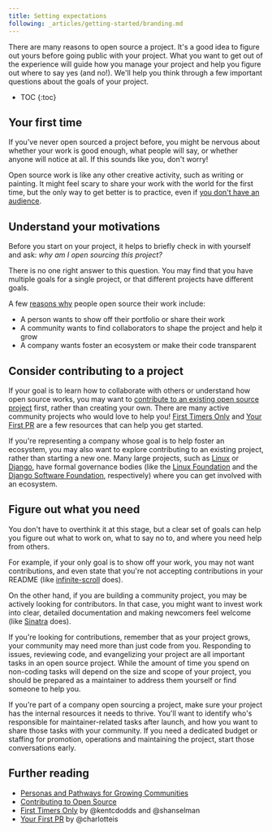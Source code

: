 ```yaml
---
title: Setting expectations
following: _articles/getting-started/branding.md
---
```


There are many reasons to open source a project. It's a good idea to figure out yours before going public with your project. What you want to get out of the experience will guide how you manage your project and help you figure out where to say yes (and no!). We'll help you think through a few important questions about the goals of your project.

* TOC
{:toc}

## Your first time

If you've never open sourced a project before, you might be nervous about whether your work is good enough, what people will say, or whether anyone will notice at all. If this sounds like you, don't worry!

Open source work is like any other creative activity, such as writing or painting. It might feel scary to share your work with the world for the first time, but the only way to get better is to practice, even if [you don't have an audience](http://www.huffingtonpost.com/bianca-bass/why-you-should-write-even_b_9331252.html).

## Understand your motivations

Before you start on your project, it helps to briefly check in with yourself and ask: _why am I open sourcing this project?_

There is no one right answer to this question. You may find that you have multiple goals for a single project, or that different projects have different goals.

A few [reasons why](http://ben.balter.com/2015/11/23/why-open-source/) people open source their work include:

* A person wants to show off their portfolio or share their work
* A community wants to find collaborators to shape the project and help it grow
* A company wants foster an ecosystem or make their code transparent

## Consider contributing to a project

If your goal is to learn how to collaborate with others or understand how open source works, you may want to [contribute to an existing open source project](https://guides.github.com/activities/contributing-to-open-source/) first, rather than creating your own. There are many active community projects who would love to help you! [First Timers Only](http://www.firsttimersonly.com/) and [Your First PR](https://yourfirstpr.github.io/) are a few resources that can help you get started.

If you're representing a company whose goal is to help foster an ecosystem, you may also want to explore contributing to an existing project, rather than starting a new one. Many large projects, such as [Linux](https://github.com/torvalds/linux) or [Django](https://www.djangoproject.com/), have formal governance bodies (like the [Linux Foundation](https://www.linuxfoundation.org/) and the [Django Software Foundation](https://www.djangoproject.com/foundation/), respectively) where you can get involved with an ecosystem.

## Figure out what you need

You don't have to overthink it at this stage, but a clear set of goals can help you figure out what to work on, what to say no to, and where you need help from others.

For example, if your only goal is to show off your work, you may not want contributions, and even state that you're not accepting contributions in your README (like [infinite-scroll](https://github.com/infinite-scroll/infinite-scroll) does).

On the other hand, if you are building a community project, you may be actively looking for contributors. In that case, you might want to invest work into clear, detailed documentation and making newcomers feel welcome (like [Sinatra](https://github.com/sinatra/sinatra/blob/master/CONTRIBUTING.md) does).

If you're looking for contributions, remember that as your project grows, your community may need more than just code from you. Responding to issues, reviewing code, and evangelizing your project are all important tasks in an open source project. While the amount of time you spend on non-coding tasks will depend on the size and scope of your project, you should be prepared as a maintainer to address them yourself or find someone to help you.

If you're part of a company open sourcing a project, make sure your project has the internal resources it needs to thrive. You'll want to identify who's responsible for maintainer-related tasks after launch, and how you want to share those tasks with your community. If you need a dedicated budget or staffing for promotion, operations and maintaining the project, start those conversations early.

## Further reading

* [Personas and Pathways for Growing Communities](http://mozillascience.github.io/working-open-workshop/personas_pathways/)
* [Contributing to Open Source](https://guides.github.com/activities/contributing-to-open-source/)
* [First Timers Only](http://www.firsttimersonly.com/) by @kentcdodds and @shanselman
* [Your First PR](https://yourfirstpr.github.io/) by @charlotteis
